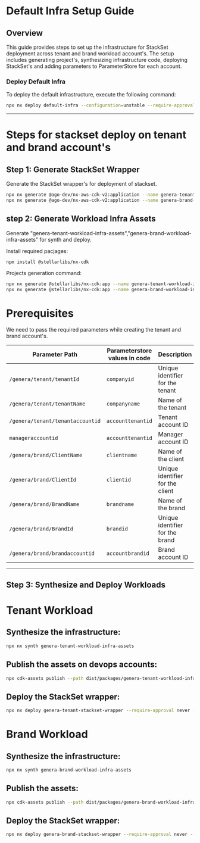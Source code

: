 # Default Infra Setup Guide

## Overview
This guide provides steps to set up the infrastructure for StackSet deployment across tenant and brand workload account's. The setup includes generating project's, synthesizing infrastructure code, deploying StackSet's and adding parameters to ParameterStore for each account.


### Deploy Default Infra
To deploy the default infrastructure, execute the following command:
```bash
npx nx deploy default-infra --configuration=unstable --require-approval never --profile devopsaccount's
```

---------

# Steps for stackset deploy on tenant and brand account's

## Step 1: Generate StackSet Wrapper
Generate the StackSet wrapper's for deployment of stackset.

```bash
npx nx generate @ago-dev/nx-aws-cdk-v2:application --name genera-tenant-stackset-wrapper
npx nx generate @ago-dev/nx-aws-cdk-v2:application --name genera-brand-stackset-wrapper
```

## step 2: Generate Workload Infra Assets
Generate "genera-tenant-workload-infra-assets","genera-brand-workload-infra-assets" for synth and deploy.

Install required pacjages:

```bahs
npm install @stellarlibs/nx-cdk
```

Projects generation command:
```bash
npx nx generate @stellarlibs/nx-cdk:app --name genera-tenant-workload-infra-assets
npx nx generate @stellarlibs/nx-cdk:app --name genera-brand-workload-infra-assets
```

# Prerequisites

We need to pass the required parameters while creating the tenant and brand account's.

| **Parameter Path**                  |**Parameterstore values in code** |  **Description**                                 |
|-------------------------------------|----------------------------------|--------------------------------------------------|
| `/genera/tenant/tenantId`           | `companyid`                      | Unique identifier for the tenant                 |
| `/genera/tenant/tenantName`         | `companyname`                    | Name of the tenant                               |
| `/genera/tenant/tenantaccountid`    | `accounttenantid`                | Tenant account ID                                |
| `manageraccountid`                  | `accounttenantid`                | Manager account ID                               |
| `/genera/brand/ClientName`          | `clientname`                     | Name of the client                               |
| `/genera/brand/ClientId`            | `clientid`                       | Unique identifier for the client                 |
| `/genera/brand/BrandName`           | `brandname`                      | Name of the brand                                |
| `/genera/brand/BrandId`             | `brandid`                        | Unique identifier for the brand                  |
| `/genera/brand/brandaccountid`      | `accountbrandid`                 | Brand account ID                                 |


----
## Step 3: Synthesize and Deploy Workloads

# Tenant Workload
## Synthesize the infrastructure:
```bash
npx nx synth genera-tenant-workload-infra-assets
```

## Publish the assets on devops accounts:
```bash
npx cdk-assets publish --path dist/packages/genera-tenant-workload-infra-assets/tenant-workload.assets.json --profile devopsaccount's
```

## Deploy the StackSet wrapper:
```bash
npx nx deploy genera-tenant-stackset-wrapper --require-approval never --profile devopsaccount's
```

# Brand Workload
## Synthesize the infrastructure:
```bash
npx nx synth genera-brand-workload-infra-assets
```

## Publish the assets:
```bash
npx cdk-assets publish --path dist/packages/genera-brand-workload-infra-assets/brand-workload.assets.json --profile devopsaccount's
```

## Deploy the StackSet wrapper:
```bash
npx nx deploy genera-brand-stackset-wrapper --require-approval never --profile AWSAdministratorAccess-{devopsaccount's}
```

